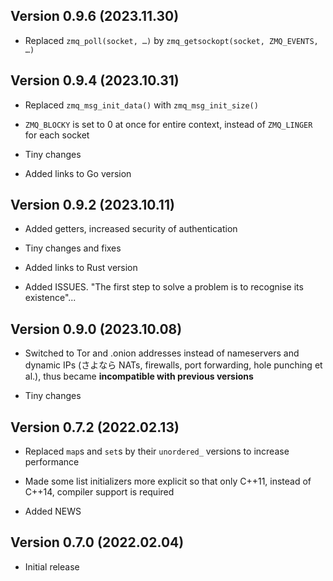 Version 0.9.6 (2023.11.30)
--------------------------

* Replaced `zmq_poll(socket, …)` by `zmq_getsockopt(socket, ZMQ_EVENTS, …)`


Version 0.9.4 (2023.10.31)
--------------------------

* Replaced `zmq_msg_init_data()` with `zmq_msg_init_size()`

* `ZMQ_BLOCKY` is set to 0 at once for entire context, instead of `ZMQ_LINGER` for each socket

* Tiny changes

* Added links to Go version


Version 0.9.2 (2023.10.11)
--------------------------

* Added getters, increased security of authentication

* Tiny changes and fixes

* Added links to Rust version

* Added ISSUES. "The first step to solve a problem is to recognise its existence"...


Version 0.9.0 (2023.10.08)
--------------------------

* Switched to Tor and .onion addresses instead of nameservers and dynamic IPs (さよなら NATs, firewalls, port forwarding, hole punching et al.), thus became **incompatible with previous versions**

* Tiny changes


Version 0.7.2 (2022.02.13)
--------------------------

* Replaced `map`s and `set`s by their `unordered_` versions to increase performance

* Made some list initializers more explicit so that only C++11, instead of C++14, compiler support is required

* Added NEWS


Version 0.7.0 (2022.02.04)
--------------------------

* Initial release